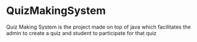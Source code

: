 # QuizMakingSystem
Quiz Making System is the project made on top of java which facilitates the admin to create a quiz and student to participate for that quiz
